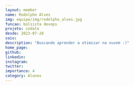 ```yaml
---
layout: member
name: Rodolpho Alves
img: equipe/img/rodolpho_alves.jpg
funcao: bolsista devops
projeto: codata
desde: 2023-07-28
saiu: 
description: "Buscando aprender a otimizar na nuvem :)"
home_page: 
github: 
linkedin: 
instagram: 
twitter: 
importance: 4
category: Alunos
---
```

